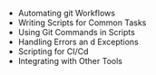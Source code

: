 - Automating git Workflows
- Writing Scripts for Common Tasks
- Using Git Commands in Scripts
- Handling Errors an d Exceptions
- Scripting for CI/Cd
- Integrating with Other Tools